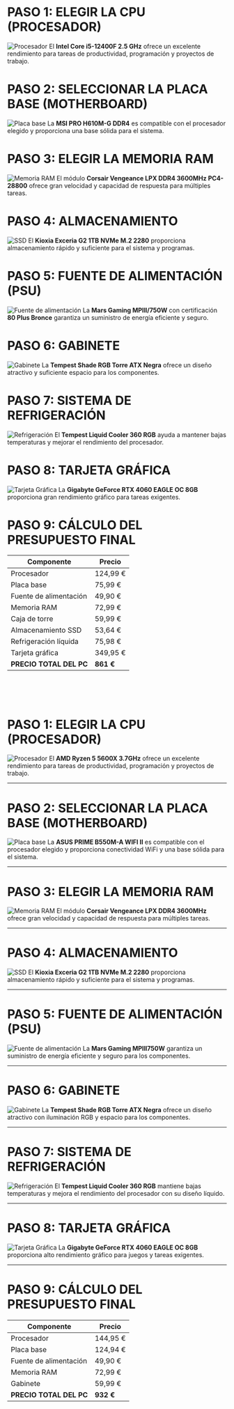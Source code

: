 # PASO 1: ELEGIR LA CPU (PROCESADOR)

![Procesador](https://tse2.mm.bing.net/th?id=OIP._skXDzydLwHaO0D25uub0AHaHa&pid=Api&P=0&h=180)
El **Intel Core i5-12400F 2.5 GHz** ofrece un excelente rendimiento para tareas de productividad, programación y proyectos de trabajo.

# PASO 2: SELECCIONAR LA PLACA BASE (MOTHERBOARD)

![Placa base](https://tse2.mm.bing.net/th?id=OIP.hS8OBRjnFOmVKr0-jldFIAHaFj&pid=Api&P=0&h=180)
La **MSI PRO H610M-G DDR4** es compatible con el procesador elegido y proporciona una base sólida para el sistema.

# PASO 3: ELEGIR LA MEMORIA RAM

![Memoria RAM](https://tse4.mm.bing.net/th?id=OIP.8WIn2HoxTf4YjUFZUwZ1MgHaD4&pid=Api&P=0&h=180)
El módulo **Corsair Vengeance LPX DDR4 3600MHz PC4-28800** ofrece gran velocidad y capacidad de respuesta para múltiples tareas.

# PASO 4: ALMACENAMIENTO

![SSD](https://tse4.mm.bing.net/th?id=OIP.fgWD4T72mfCpQIQ1Ae4CqgHaCE&pid=Api&P=0&h=180)
El **Kioxia Exceria G2 1TB NVMe M.2 2280** proporciona almacenamiento rápido y suficiente para el sistema y programas.

# PASO 5: FUENTE DE ALIMENTACIÓN (PSU)

![Fuente de alimentación](https://tse1.mm.bing.net/th?id=OIP.seg17XxP522rYQGtJSvMFAHaFU&pid=Api&P=0&h=180)
La **Mars Gaming MPIII/750W** con certificación **80 Plus Bronce** garantiza un suministro de energía eficiente y seguro.

# PASO 6: GABINETE

![Gabinete](https://tse3.mm.bing.net/th?id=OIP.ZF3uvLrqhRmXRGB-wuNYDwHaHa&pid=Api&P=0&h=180)
La **Tempest Shade RGB Torre ATX Negra** ofrece un diseño atractivo y suficiente espacio para los componentes.

# PASO 7: SISTEMA DE REFRIGERACIÓN

![Refrigeración](https://tse3.mm.bing.net/th?id=OIP.b0njull4Rd_5DthEoHTOGgHaHa&pid=Api&P=0&h=180)
El **Tempest Liquid Cooler 360 RGB** ayuda a mantener bajas temperaturas y mejorar el rendimiento del procesador.

# PASO 8: TARJETA GRÁFICA

![Tarjeta Gráfica](https://tse3.mm.bing.net/th?id=OIP.-ovgd03ofnTeAPN9KGOY8AHaDZ&pid=Api&P=0&h=180)
La **Gigabyte GeForce RTX 4060 EAGLE OC 8GB** proporciona gran rendimiento gráfico para tareas exigentes.

# PASO 9: CÁLCULO DEL PRESUPUESTO FINAL

| Componente              | Precio   |
|-------------------------|---------|
| Procesador             | 124,99 € |
| Placa base            | 75,99 €  |
| Fuente de alimentación | 49,90 €  |
| Memoria RAM           | 72,99 €  |
| Caja de torre         | 59,99 €  |
| Almacenamiento SSD    | 53,64 €  |
| Refrigeración líquida | 75,98 €  |
| Tarjeta gráfica       | 349,95 € |
| **PRECIO TOTAL DEL PC** | **861 €** |

</br></br></br>

# PASO 1: ELEGIR LA CPU (PROCESADOR)

![Procesador](https://tse2.mm.bing.net/th?id=OIP.-FOzOIU6m4w5p2ii0JzLDwHaHa&pid=Api&P=0&h=180)
El **AMD Ryzen 5 5600X 3.7GHz** ofrece un excelente rendimiento para tareas de productividad, programación y proyectos de trabajo.

---

# PASO 2: SELECCIONAR LA PLACA BASE (MOTHERBOARD)

![Placa base](https://tse4.mm.bing.net/th?id=OIP.r128PQt03slhktIno7xv6AHaEh&pid=Api&P=0&h=180)
La **ASUS PRIME B550M-A WIFI II** es compatible con el procesador elegido y proporciona conectividad WiFi y una base sólida para el sistema.

---

# PASO 3: ELEGIR LA MEMORIA RAM

![Memoria RAM](https://tse4.mm.bing.net/th?id=OIP.8WIn2HoxTf4YjUFZUwZ1MgHaD4&pid=Api&P=0&h=180)
El módulo **Corsair Vengeance LPX DDR4 3600MHz** ofrece gran velocidad y capacidad de respuesta para múltiples tareas.

---

# PASO 4: ALMACENAMIENTO

![SSD](https://tse4.mm.bing.net/th?id=OIP.fgWD4T72mfCpQIQ1Ae4CqgHaCE&pid=Api&P=0&h=180)
El **Kioxia Exceria G2 1TB NVMe M.2 2280** proporciona almacenamiento rápido y suficiente para el sistema y programas.

---

# PASO 5: FUENTE DE ALIMENTACIÓN (PSU)

![Fuente de alimentación](https://tse3.mm.bing.net/th?id=OIP.nHJ-cU4hAHswY9r89ZMpHQHaGA&pid=Api&P=0&h=180)
La **Mars Gaming MPIII750W** garantiza un suministro de energía eficiente y seguro para los componentes.

---

# PASO 6: GABINETE

![Gabinete](https://tse3.mm.bing.net/th?id=OIP.ZF3uvLrqhRmXRGB-wuNYDwHaHa&pid=Api&P=0&h=180)
La **Tempest Shade RGB Torre ATX Negra** ofrece un diseño atractivo con iluminación RGB y espacio para los componentes.

---

# PASO 7: SISTEMA DE REFRIGERACIÓN

![Refrigeración](https://tse3.mm.bing.net/th?id=OIP.b0njull4Rd_5DthEoHTOGgHaHa&pid=Api&P=0&h=180)
El **Tempest Liquid Cooler 360 RGB** mantiene bajas temperaturas y mejora el rendimiento del procesador con su diseño líquido.

---

# PASO 8: TARJETA GRÁFICA

![Tarjeta Gráfica](https://tse3.mm.bing.net/th?id=OIP.-ovgd03ofnTeAPN9KGOY8AHaDZ&pid=Api&P=0&h=180)
La **Gigabyte GeForce RTX 4060 EAGLE OC 8GB** proporciona alto rendimiento gráfico para juegos y tareas exigentes.

---

# PASO 9: CÁLCULO DEL PRESUPUESTO FINAL

| Componente              | Precio    |
|-------------------------|----------|
| Procesador             | 144,95 € |
| Placa base             | 124,94 € |
| Fuente de alimentación | 49,90 €  |
| Memoria RAM            | 72,99 €  |
| Gabinete               | 59,99 €  |
| **PRECIO TOTAL DEL PC** | **932 €** |

